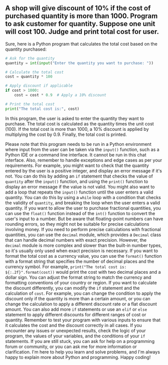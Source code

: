 ## A shop will give discount of 10% if the cost of purchased quantity is more than 1000. Program to ask customer for quantity. Suppose one unit will cost 100. Judge and print total cost for user.

Sure, here is a Python program that calculates the total cost based on the quantity purchased:

```python
# Ask for the quantity
quantity = int(input("Enter the quantity you want to purchase: "))

# Calculate the total cost
cost = quantity * 100

# Apply discount if applicable
if cost > 1000:
    cost = cost * 0.9  # Apply a 10% discount

# Print the total cost
print("The total cost is:", cost)
```

In this program, the user is asked to enter the quantity they want to purchase. The total cost is calculated as the quantity times the unit cost (100). If the total cost is more than 1000, a 10% discount is applied by multiplying the cost by 0.9. Finally, the total cost is printed.

Please note that this program needs to be run in a Python environment where input from the user can be taken via the `input()` function, such as a Python IDE or a command line interface. It cannot be run in this chat interface. Also, remember to handle exceptions and edge cases as per your requirements. For example, you might want to check that the quantity entered by the user is a positive integer, and display an error message if it's not. You can do this by adding an `if` statement that checks the value of `quantity` after the `input()` function, and using the `print()` function to display an error message if the value is not valid. You might also want to add a loop that repeats the `input()` function until the user enters a valid quantity. You can do this by using a `while` loop with a condition that checks the validity of `quantity`, and breaking the loop when the user enters a valid quantity. If you want to allow the user to purchase fractional quantities, you can use the `float()` function instead of the `int()` function to convert the user's input to a number. But be aware that floating-point numbers can have rounding errors, so they might not be suitable for precise calculations involving money. If you need to perform precise calculations with fractional quantities, you can use the `decimal` module, which provides a `Decimal` class that can handle decimal numbers with exact precision. However, the `decimal` module is more complex and slower than the built-in number types, so it's usually only used when exact precision is necessary. If you want to format the total cost as a currency value, you can use the `format()` function with a format string that specifies the number of decimal places and the currency symbol. For example, `print("The total cost is: ${:.2f}".format(cost))` would print the cost with two decimal places and a dollar sign. You can adjust the format string to match the currency and formatting conventions of your country or region. If you want to calculate the discount differently, you can modify the `if` statement and the calculation of `cost`. For example, you can change the condition to apply the discount only if the quantity is more than a certain amount, or you can change the calculation to apply a different discount rate or a flat discount amount. You can also add more `if` statements or use an `elif` or `else` statement to apply different discounts for different ranges of cost or quantity. Remember to test your program with various inputs to ensure that it calculates the cost and the discount correctly in all cases. If you encounter any issues or unexpected results, check the logic of your program, the values of your variables, and the conditions of your `if` statements. If you are still stuck, you can ask for help on a programming forum or community, or you can ask me for more information or clarification. I'm here to help you learn and solve problems, and I'm always happy to explain more about Python and programming. Happy coding!
